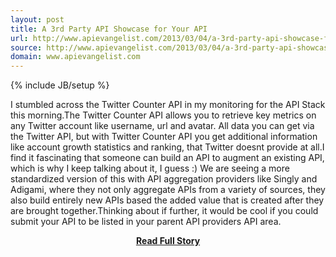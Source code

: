 ```yaml
---
layout: post
title: A 3rd Party API Showcase for Your API
url: http://www.apievangelist.com/2013/03/04/a-3rd-party-api-showcase-for-your-api/
source: http://www.apievangelist.com/2013/03/04/a-3rd-party-api-showcase-for-your-api/
domain: www.apievangelist.com
---
```

{% include JB/setup %}<p>I stumbled across the Twitter Counter API in my monitoring for the API Stack this morning.The Twitter Counter API allows you to retrieve key metrics on any Twitter account like username, url and avatar.&nbsp;All data you can get via the Twitter API, but with Twitter Counter API you get additional information like account growth statistics and ranking, that Twitter doesnt provide at all.I find it fascinating that someone can build an API to augment an existing API, which is why I keep talking about it, I guess :) We are seeing a more standardized version of this with API aggregation providers like Singly and Adigami, where they not only aggregate APIs from a variety of sources, they also build entirely new APIs based the added value that is created after they are brought together.Thinking about if further, it would be cool if you could submit your API to be listed in your parent API providers API area.</p>
<center><p><a href="http://www.apievangelist.com/2013/03/04/a-3rd-party-api-showcase-for-your-api/" style='padding:25px; font-sze:18px; font-weight: bold;'>Read Full Story</a></p></center>
